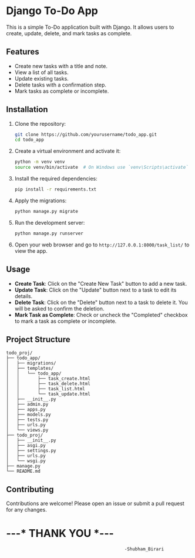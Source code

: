 # Django To-Do App

This is a simple To-Do application built with Django. It allows users to create, update, delete, and mark tasks as complete.

## Features

- Create new tasks with a title and note.
- View a list of all tasks.
- Update existing tasks.
- Delete tasks with a confirmation step.
- Mark tasks as complete or incomplete.

## Installation

1. Clone the repository:
    ```bash
    git clone https://github.com/yourusername/todo_app.git
    cd todo_app
    ```

2. Create a virtual environment and activate it:
    ```bash
    python -m venv venv
    source venv/bin/activate  # On Windows use `venv\Scripts\activate`
    ```

3. Install the required dependencies:
    ```bash
    pip install -r requirements.txt
    ```

4. Apply the migrations:
    ```bash
    python manage.py migrate
    ```

5. Run the development server:
    ```bash
    python manage.py runserver
    ```

6. Open your web browser and go to `http://127.0.0.1:8000/task_list/` to view the app.

## Usage

- **Create Task**: Click on the "Create New Task" button to add a new task.
- **Update Task**: Click on the "Update" button next to a task to edit its details.
- **Delete Task**: Click on the "Delete" button next to a task to delete it. You will be asked to confirm the deletion.
- **Mark Task as Complete**: Check or uncheck the "Completed" checkbox to mark a task as complete or incomplete.

## Project Structure

```
todo_proj/
├── todo_app/
│   ├── migrations/
│   ├── templates/
│   │   └── todo_app/
│   │       ├── task_create.html
│   │       ├── task_delete.html
│   │       ├── task_list.html
│   │       └── task_update.html
│   ├── __init__.py
│   ├── admin.py
│   ├── apps.py
│   ├── models.py
│   ├── tests.py
│   ├── urls.py
│   └── views.py
├── todo_proj/
│   ├── __init__.py
│   ├── asgi.py
│   ├── settings.py
│   ├── urls.py
│   └── wsgi.py
├── manage.py
└── README.md
```

## Contributing

Contributions are welcome! Please open an issue or submit a pull request for any changes.

#                                    ---* THANK YOU *---
                                                 
                                                 -Shubham_Birari
